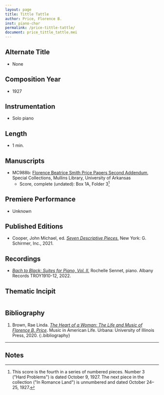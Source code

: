```yaml
---
layout: page
title: Tittle Tattle
author: Price, Florence B.
inst: piano-char
permalink: /price-tittle-tattle/
document: price_tittle_tattle.mei
---
```


## Alternate Title
- None

## Composition Year
- 1927

## Instrumentation
- Solo piano

## Length
- 1 min.

## Manuscripts
- MC988b: <a href="https://uark.as.atlas-sys.com/repositories/2/resources/696/" target="_blank">Florence Beatrice Smith Price Papers Second Addendum</a>, Special Collections, Mullins Library, University of Arkansas
    * Score, complete (undated): Box 1A, Folder 3[^fn1]

## Premiere Performance
- Unknown

## Published Editions
- Cooper, John Michael, ed. <a href="https://www.wisemusicclassical.com/work/61376/Seven-Descriptive-Pieces/" target="_blank">*Seven Descriptive Pieces.*</a> New York: G. Schirmer, Inc., 2021.

## Recordings
- <a href="https://www.albanyrecords.com/mm5/merchant.mvc?Screen=PROD&Product_Code=TROY1910-12" target="_black">*Bach to Black: Suites for Piano, Vol. II.*</a> Rochelle Sennet, piano. Albany Records TROY1910-12, 2022.

## Thematic Incipit
<div id="notation" style="overflow-x: auto"></div>

## Bibliography
1. Brown, Rae Linda. <a href="https://www.worldcat.org/title/1122800180" target="_blank">*The Heart of a Woman: The Life and Music of Florence B. Price*</a>. Music in American Life. Urbana: University of Illinois Press, 2020.
{:.bibliography}

---
## Notes
[^fn1]: This score is the fourth in a series of numbered pieces. Number 3 ("Hard Problems") is dated October 9, 1927. The next piece in the collection ("In Romance Land") is unnumbered and dated October 24&ndash;25, 1927.

